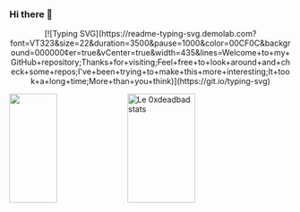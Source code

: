 ### Hi there 👋

<p align="center">
    [![Typing SVG](https://readme-typing-svg.demolab.com?font=VT323&size=22&duration=3500&pause=1000&color=00CF0C&background=000000&center=true&vCenter=true&width=435&lines=Welcome+to+my+GitHub+repository;Thanks+for+visiting;Feel+free+to+look+around+and+check+some+repos;I've+been+trying+to+make+this+more+interesting;It+took+a+long+time;More+than+you+think)](https://git.io/typing-svg)
</p>

<div>
    <img width="41%" height="195px" src="https://github-readme-stats.vercel.app/api/top-langs/?username=0xdeadbad&layout=compact&hide_border=true&title_color=00cf0c&text_color=00cf0c&bg_color=0d0000" />
    <img width="49%" height="195px" src="https://github-readme-stats.vercel.app/api?username=0xdeadbad&show_icons=true&count_private=true&hide_border=true&title_color=00cf0c&icon_color=00cf0c&text_color=00cf0c&bg_color=0d0000" alt="Le 0xdeadbad stats" />
</div>
